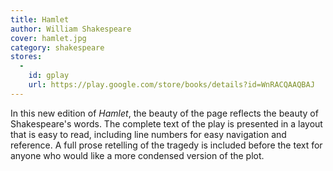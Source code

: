```yaml
---
title: Hamlet
author: William Shakespeare
cover: hamlet.jpg
category: shakespeare
stores:
  -
    id: gplay
    url: https://play.google.com/store/books/details?id=WnRACQAAQBAJ
---
```

In this new edition of *Hamlet*, the beauty of the page reflects the beauty of Shakespeare's words. The complete text of the play is presented in a layout that is easy to read, including line numbers for easy navigation and reference. A full prose retelling of the tragedy is included before the text for anyone who would like a more condensed version of the plot.
